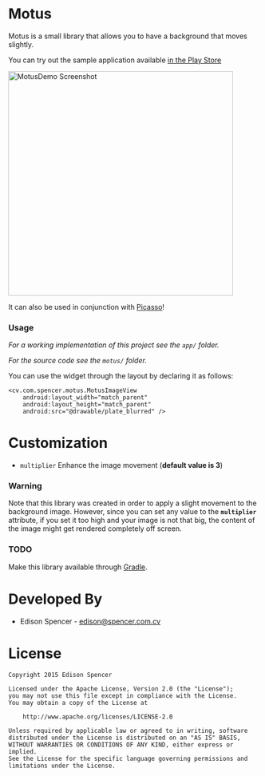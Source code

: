 # Motus

Motus is a small library that allows you to have a background that moves slightly.

You can try out the sample application available [in the Play Store](https://play.google.com/store/apps/details?id=cv.com.spencer.motusdemo)

<img alt="MotusDemo Screenshot" src="https://raw.github.com/edisonspencer/motus/master/screenshot.png" height="450px" />

It can also be used in conjunction with [Picasso][1]!

### Usage

*For a working implementation of this project see the `app/` folder.*

*For the source code see the `motus/` folder.*

  You can use the widget through the layout by declaring it as follows:
  
	<cv.com.spencer.motus.MotusImageView
		android:layout_width="match_parent"
		android:layout_height="match_parent"
		android:src="@drawable/plate_blurred" />

# Customization

 * `multiplier` Enhance the image movement (**default value is 3**)
		 
### Warning

  Note that this library was created in order to apply a slight movement to the background image.
  However, since you can set any value to the **`multiplier`** attribute, if you set it too high and
  your image is not that big, the content of the image might get rendered completely off screen.

### TODO

  Make this library available through [Gradle][2].
  
# Developed By

 * Edison Spencer - <edison@spencer.com.cv>
  
# License

	Copyright 2015 Edison Spencer

	Licensed under the Apache License, Version 2.0 (the "License");
	you may not use this file except in compliance with the License.
	You may obtain a copy of the License at

		http://www.apache.org/licenses/LICENSE-2.0

	Unless required by applicable law or agreed to in writing, software
	distributed under the License is distributed on an "AS IS" BASIS,
	WITHOUT WARRANTIES OR CONDITIONS OF ANY KIND, either express or implied.
	See the License for the specific language governing permissions and
	limitations under the License.

[1]: https://github.com/square/picasso
[2]: https://gradle.org/
